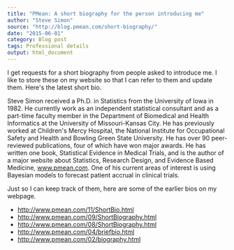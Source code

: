 ```yaml
---
title: "PMean: A short biography for the person introducing me"
author: "Steve Simon"
source: "http://blog.pmean.com/short-biography/"
date: "2015-06-01"
category: Blog post
tags: Professional details
output: html_document
---
```


I get requests for a short biography from people asked to introduce me.
I like to store these on my website so that I can refer to them and
update them. Here's the latest short bio.

<!---More--->

Steve Simon received a Ph.D. in Statistics from the University of Iowa
in 1982. He currently work as an independent statistical consultant and
as a part-time faculty member in the Department of Biomedical and Health
Informatics at the University of Missouri-Kansas City. He has previously
worked at Children's Mercy Hospital, the National Institute for
Occupational Safety and Health and Bowling Green State University. He
has over 90 peer-reviewed publications, four of which have won major
awards. He has written one book, Statistical Evidence in Medical Trials,
and is the author of a major website about Statistics, Research Design,
and Evidence Based Medicine, www.pmean.com. One of his current areas of
interest is using Bayesian models to forecast patient accrual in
clinical trials.

Just so I can keep track of them, here are some of the earlier bios on
my webpage.

-   <http://www.pmean.com/11/ShortBio.html>
-   <http://www.pmean.com/09/ShortBiography.html>
-   <http://www.pmean.com/08/ShortBiography.html>
-   <http://www.pmean.com/04/briefbio.html>
-   <http://www.pmean.com/02/biography.html>




